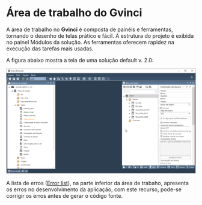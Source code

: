 # Área de trabalho do Gvinci

A área de trabalho no **Gvinci** é composta de painéis e ferramentas, tornando o desenho de telas prático e fácil. A estrutura do projeto é exibida no painel Módulos da solução. As ferramentas oferecem rapidez na execução das tarefas mais usadas.

A figura abaixo mostra a tela de uma solução default v. 2.0:

![](../../.gitbook/assets/image%20%281%29.png)

A lista de erros \([Error list](http://www.gvinci.com.br/manual/error_list.htm)\), na parte inferior da área de trabaho, apresenta os erros no desenvolvimento da aplicação, com este recurso, pode-se corrigir os erros antes de gerar o código fonte.

